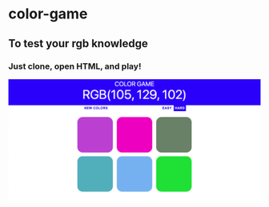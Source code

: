 # color-game

## To test your rgb knowledge

### Just clone, open HTML, and play!

![Screenshot](screenshot/readmescreenshot.png)
